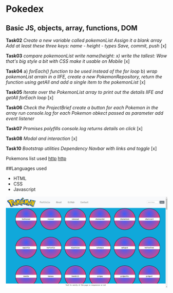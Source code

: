 # Pokedex
## Basic JS, objects, array, functions, DOM

**Task02**
*Create a new variable called pokemonList*
*Assign it a blank array*
*Add at least these three keys: name - height - types*
*Save, commit, push*
[x]

**Task03**
*compare pokemoonList*
*write name(height: x)*
*write the tallest: Wow that's big*
*style a bit with CSS*
*make it usable on Mobile*
[x]

**Task04**
a) *forEach() function to be used instead of the for loop*
b) *wrap pokemonList arrain in a IIFE, create a new PokemonRepository, return the function using getAll and add a single item to the pokemonList*
[x]

**Task05**
  *Iterate over the PokemonList array to print out the details*
  *IIFE and getAll*
  *forEach loop*
  [x]

  **Task06**
  *Check the ProjectBrief*
  *create a button for each Pokemon in the array*
  *run console.log for each Pokemon obkect passed as parameter*
  *add event listener*

  **Task07**
  *Promises*
  *polyfills*
  *console.log returns details on click*
  [x]

   **Task08**
  *Modal and interaction*
  [x]

  **Task10**
  *Bootstrap utilities*
  *Dependency*
  *Navbar with links and toggle*
  [x]


Pokemons list used
[http](https://www.pokemon.com/us/pokedex/)
[http](https://pokeapi.co/api/v2/pokemon)

##Languages used
- HTML
- CSS
- Javascript
  
![Screen tast 10](https://github.com/cicciotazza/Pokemon-02/blob/main/img/screen10.jpg)
